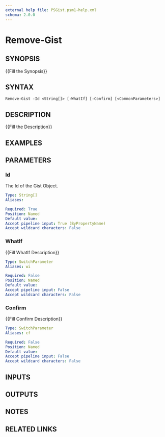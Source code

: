 ```yaml
---
external help file: PSGist.psm1-help.xml
schema: 2.0.0
---
```


# Remove-Gist
## SYNOPSIS
{{Fill the Synopsis}}

## SYNTAX

```
Remove-Gist -Id <String[]> [-WhatIf] [-Confirm] [<CommonParameters>]
```

## DESCRIPTION
{{Fill the Description}}

## EXAMPLES

## PARAMETERS

### Id
The Id of the Gist Object.

```yaml
Type: String[]
Aliases: 

Required: True
Position: Named
Default value: 
Accept pipeline input: True (ByPropertyName)
Accept wildcard characters: False
```

### WhatIf
{{Fill WhatIf Description}}

```yaml
Type: SwitchParameter
Aliases: wi

Required: False
Position: Named
Default value: 
Accept pipeline input: False
Accept wildcard characters: False
```

### Confirm
{{Fill Confirm Description}}

```yaml
Type: SwitchParameter
Aliases: cf

Required: False
Position: Named
Default value: 
Accept pipeline input: False
Accept wildcard characters: False
```

## INPUTS

## OUTPUTS

## NOTES

## RELATED LINKS


